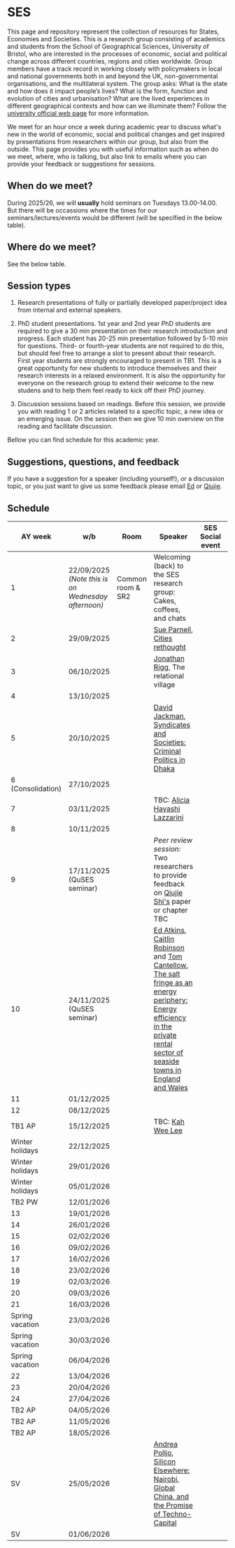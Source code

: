 # SES

This page and repository represent the collection of resources for States, Economies and Societies. This is a research group consisting of academics and students from the School of Geographical Sciences, University of Bristol, who are interested in the processes of economic, social and political change across different countries, regions and cities worldwide. Group members have a track record in working closely with policymakers in local and national governments both in and beyond the UK, non-governmental organisations, and the multilateral system. The group asks: What is the state and how does it impact people’s lives? What is the form, function and evolution of cities and urbanisation? What are the lived experiences in different geographical contexts and how can we illuminate them? Follow the [university official web page](https://www.bristol.ac.uk/geography/research/political-economy/) for more information.

We meet for an hour once a week during academic year to discuss what's new in the world of economic, social and political changes and get inspired by presentations from researchers within our group, but also from the outside. This page provides you with useful information such as when do we meet, where, who is talking, but also link to emails where you can provide your feedback or suggestions for sessions.

## When do we meet?

During 2025/26, we will **usually** hold seminars on Tuesdays 13.00-14.00. But there will be occassions where the times for our seminars/lectures/events would be different (will be specified in the below table).

## Where do we meet?

See the below table.

## Session types

1.  Research presentations of fully or partially developed paper/project idea from internal and external speakers.

2.  PhD student presentations. 1st year and 2nd year PhD students are required to give a 30 min presentation on their research introduction and progress. Each student has 20-25 min presentation followed by 5-10 min for questions. Third- or fourth-year students are not required to do this, but should feel free to arrange a slot to present about their research. First year students are strongly encouraged to present in TB1. This is a great opportunity for new students to introduce themselves and their research interests in a relaxed environment. It is also the opportunity for everyone on the research group to extend their welcome to the new studens and to help them feel ready to kick off their PhD journey. 

3.  Discussion sessions based on readings. Before this session, we provide you with reading 1 or 2 articles related to a specific topic, a new idea or an emerging issue. On the session then we give 10 min overview on the reading and facilitate discussion.

Bellow you can find schedule for this academic year.

## Suggestions, questions, and feedback

If you have a suggestion for a speaker (including yourself!), or a discussion topic, or you just want to give us some feedback please email [Ed](mailto:ed.atkins@bristol.ac.uk) or [Qiujie](mailto:qiujie.shi@bristol.ac.uk).

## Schedule

| AY week | w/b  | Room             | Speaker | SES Social event | Calendar created? |
|------|-------|------------------|---------|-------------------| --------------- |
| 1    | 22/09/2025 *(Note this is on Wednesday afternoon)* | Common room & SR2     |Welcoming (back) to the SES research group: Cakes, coffees, and chats   |
| 2    | 29/09/2025 |      |[Sue Parnell](http://bristol.ac.uk/people/person/Susan-Parnell-dc8f815c-7ddb-42e0-b7af-5f74b7c5c3af/), [Cities rethought](https://www.politybooks.com/bookdetail?book_slug=cities-rethought-a-new-urban-disposition--9781509565603) |
| 3    | 06/10/2025 |      |[Jonathan Rigg](https://www.bristol.ac.uk/people/person/Jonathan-Rigg-cbcb0810-d16b-490a-8e8b-71e229ae0ebd/), The relational village|
| 4    | 13/10/2025 |      |    |
| 5    | 20/10/2025 |      |[David Jackman](https://www.qeh.ox.ac.uk/people/david-jackman), [Syndicates and Societies: Criminal Politics in Dhaka](https://www.cambridge.org/core/books/syndicates-and-societies/D27729AEAA04A054C7A9D8B5BA07052B)|
| 6 (Consolidation)    | 27/10/2025|  
| 7    | 03/11/2025|      |TBC: [Alicia Hayashi Lazzarini](https://experts.exeter.ac.uk/40770-alicia-hayashi-lazzarini)   |
| 8    | 10/11/2025|
| 9   | 17/11/2025 (QuSES seminar)||*Peer review session:* Two researchers to provide feedback on [Qiujie Shi's](https://research-information.bris.ac.uk/en/persons/qiujie-shi) paper or chapter TBC||
| 10   | 24/11/2025 (QuSES seminar)||[Ed Atkins](https://research-information.bris.ac.uk/en/persons/ed-atkins), [Caitlin Robinson](https://research-information.bris.ac.uk/en/persons/caitlin-robinson) and [Tom Cantellow](https://research-information.bris.ac.uk/en/persons/tom-cantellow), [The salt fringe as an energy periphery: Energy efficiency in the private rental sector of seaside towns in England and Wales](https://rgs-ibg.onlinelibrary.wiley.com/doi/10.1002/geo2.70008)||
| 11   | 01/12/2025|      |
| 12 | 08/12/2025|
| TB1 AP | 15/12/2025 |      |TBC: [Kah Wee Lee](https://cde.nus.edu.sg/arch/staffs/lee-kah-wee-dr/)   |
| Winter holidays | 22/12/2025 |    
| Winter holidays | 29/01/2026 |    
| Winter holidays | 05/01/2026 |
| TB2 PW | 12/01/2026|
| 13  | 19/01/2026 |
| 14  | 26/01/2026 |
| 15  | 02/02/2026 |
| 16  | 09/02/2026 |
| 17  | 16/02/2026 |
| 18  | 23/02/2026 |
| 19  | 02/03/2026 |
| 20  | 09/03/2026 |
| 21  | 16/03/2026|
| Spring vacation | 23/03/2026 | 
| Spring vacation | 30/03/2026 |
| Spring vacation | 06/04/2026 | 
| 22 | 13/04/2026 | 
| 23 | 20/04/2026 | 
| 24 | 27/04/2026 | 
| TB2 AP          | 04/05/2026 | 
| TB2 AP          | 11/05/2026 | 
| TB2 AP          | 18/05/2026 | 
| SV        | 25/05/2026 |      |[Andrea Pollio](https://www.polito.it/personale?p=andrea.pollio), [Silicon Elsewhere: Nairobi, Global China, and the Promise of Techno-Capital](https://www.ucpress.edu/books/silicon-elsewhere/paper)| 
| SV        | 01/06/2026 |
